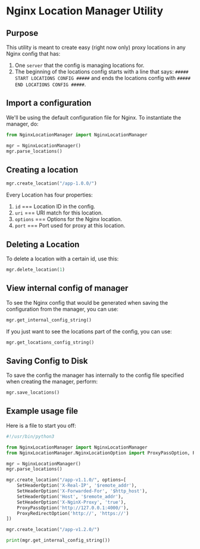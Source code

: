 # Nginx Location Manager Utility

## Purpose

This utility is meant to create easy (right now only) proxy locations in any Nginx config that has:

1. One `server` that the config is managing locations for.
2. The beginning of the locations config starts with a line that says: `##### START LOCATIONS CONFIG #####` and ends the locations config with `##### END LOCATIONS CONFIG #####`.

## Import a configuration

We'll be using the default configuration file for Nginx. To instantiate the manager, do:

```python
from NginxLocationManager import NginxLocationManager

mgr = NginxLocationManager()
mgr.parse_locations()
```

## Creating a location
```python
mgr.create_location("/app-1.0.0/")
```

Every Location has four properties:
1. `id` === Location ID in the config.
2. `uri` === URI match for this location.
3. `options` === Options for the Nginx location.
4. `port` === Port used for proxy at this location.

## Deleting a Location

To delete a location with a certain id, use this:
```python
mgr.delete_location(1)
```

## View internal config of manager

To see the Nginx config that would be generated when saving the configuration from the manager, you can use:
```python
mgr.get_internal_config_string()
```

If you just want to see the locations part of the config, you can use:
```python
mgr.get_locations_config_string()
```

## Saving Config to Disk

To save the config the manager has internally to the config file specified when creating the manager, perform:
```python
mgr.save_locations()
```

## Example usage file

Here is a file to start you off:
```python
#!/usr/bin/python3

from NginxLocationManager import NginxLocationManager
from NginxLocationManager.NginxLocationOption import ProxyPassOption, ProxyRedirectOption, SetHeaderOption

mgr = NginxLocationManager()
mgr.parse_locations()

mgr.create_location("/app-v1.1.0/", options=[
    SetHeaderOption('X-Real-IP', '$remote_addr'), 
    SetHeaderOption('X-Forwarded-For', '$http_host'), 
    SetHeaderOption('Host', '$remote_addr'), 
    SetHeaderOption('X-NginX-Proxy', 'true'), 
    ProxyPassOption('http://127.0.0.1:4000/'), 
    ProxyRedirectOption('http://', 'https://')
])

mgr.create_location("/app-v1.2.0/")

print(mgr.get_internal_config_string())
```